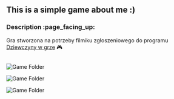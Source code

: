 <h2>This is a simple game about me :)</h2>

<h3>Description :page_facing_up:</h3>

Gra stworzona na potrzeby filmiku zgłoszeniowego do programu [Dziewczyny w grze](https://dziewczynywgrze.pl/) :video_game:

<h2></h2>

![Game Folder](./readme/03.png)

![Game Folder](./readme/01.png)

![Game Folder](./readme/02.png)
